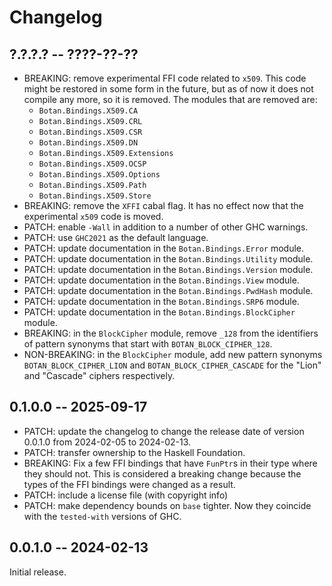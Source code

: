 # Changelog

## ?.?.?.? -- ????-??-??

* BREAKING: remove experimental FFI code related to `x509`. This code might be
  restored in some form in the future, but as of now it does not compile any
  more, so it is removed. The modules that are removed are:
  - `Botan.Bindings.X509.CA`
  - `Botan.Bindings.X509.CRL`
  - `Botan.Bindings.X509.CSR`
  - `Botan.Bindings.X509.DN`
  - `Botan.Bindings.X509.Extensions`
  - `Botan.Bindings.X509.OCSP`
  - `Botan.Bindings.X509.Options`
  - `Botan.Bindings.X509.Path`
  - `Botan.Bindings.X509.Store`
* BREAKING: remove the `XFFI` cabal flag. It has no effect now that the
  experimental `x509` code is moved.
* PATCH: enable `-Wall` in addition to a number of other GHC warnings.
* PATCH: use `GHC2021` as the default language.
* PATCH: update documentation in the `Botan.Bindings.Error` module.
* PATCH: update documentation in the `Botan.Bindings.Utility` module.
* PATCH: update documentation in the `Botan.Bindings.Version` module.
* PATCH: update documentation in the `Botan.Bindings.View` module.
* PATCH: update documentation in the `Botan.Bindings.PwdHash` module.
* PATCH: update documentation in the `Botan.Bindings.SRP6` module.
* PATCH: update documentation in the `Botan.Bindings.BlockCipher` module.
* BREAKING: in the `BlockCipher` module, remove `_128` from the identifiers of
  pattern synonyms that start with `BOTAN_BLOCK_CIPHER_128`.
* NON-BREAKING: in the `BlockCipher` module, add new pattern synonyms
  `BOTAN_BLOCK_CIPHER_LION` and `BOTAN_BLOCK_CIPHER_CASCADE` for the "Lion" and
  "Cascade" ciphers respectively.

## 0.1.0.0 -- 2025-09-17

* PATCH: update the changelog to change the release date of version 0.0.1.0 from
  2024-02-05 to 2024-02-13.
* PATCH: transfer ownership to the Haskell Foundation.
* BREAKING: Fix a few FFI bindings that have `FunPtr`s in their type where they
  should not. This is considered a breaking change because the types of the FFI
  bindings were changed as a result.
* PATCH: include a license file (with copyright info)
* PATCH: make dependency bounds on `base` tighter. Now they coincide with the
  `tested-with` versions of GHC.

## 0.0.1.0 -- 2024-02-13

Initial release.
